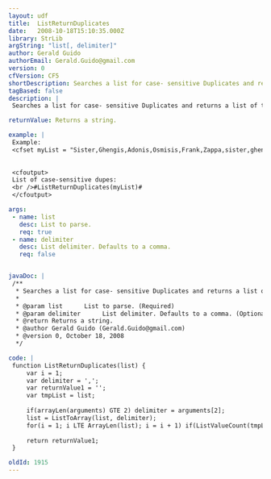 ```yaml
---
layout: udf
title:  ListReturnDuplicates
date:   2008-10-18T15:10:35.000Z
library: StrLib
argString: "list[, delimiter]"
author: Gerald Guido
authorEmail: Gerald.Guido@gmail.com
version: 0
cfVersion: CF5
shortDescription: Searches a list for case- sensitive Duplicates and returns a list of the duplicate items or an empty string if no dupes are found.
tagBased: false
description: |
 Searches a list for case- sensitive Duplicates and returns a list of the duplicate items or and empty string if no dupes are found. Based on Jeff Howden's' ListDeleteDuplicates()

returnValue: Returns a string.

example: |
 Example:
 <cfset myList = "Sister,Ghengis,Adonis,Osmisis,Frank,Zappa,sister,ghengis,adonis,osmisis,Frank,Zappa">
 
 
 <cfoutput>
 List of case-sensitive dupes:
 <br />#ListReturnDuplicates(myList)#
 </cfoutput>

args:
 - name: list
   desc: List to parse.
   req: true
 - name: delimiter
   desc: List delimiter. Defaults to a comma.
   req: false


javaDoc: |
 /**
  * Searches a list for case- sensitive Duplicates and returns a list of the duplicate items or an empty string if no dupes are found.
  * 
  * @param list      List to parse. (Required)
  * @param delimiter      List delimiter. Defaults to a comma. (Optional)
  * @return Returns a string. 
  * @author Gerald Guido (Gerald.Guido@gmail.com) 
  * @version 0, October 18, 2008 
  */

code: |
 function ListReturnDuplicates(list) {
     var i = 1;
     var delimiter = ',';
     var returnValue1 = '';
     var tmpList = list;
 
     if(arrayLen(arguments) GTE 2) delimiter = arguments[2];
     list = ListToArray(list, delimiter);
     for(i = 1; i LTE ArrayLen(list); i = i + 1) if(ListValueCount(tmpList, list[i]) GT 1 and not listFind(returnValue1,list[i],delimiter)) returnValue1 = ListAppend(returnValue1, list[i], delimiter);
 
     return returnValue1;
 }

oldId: 1915
---
```


